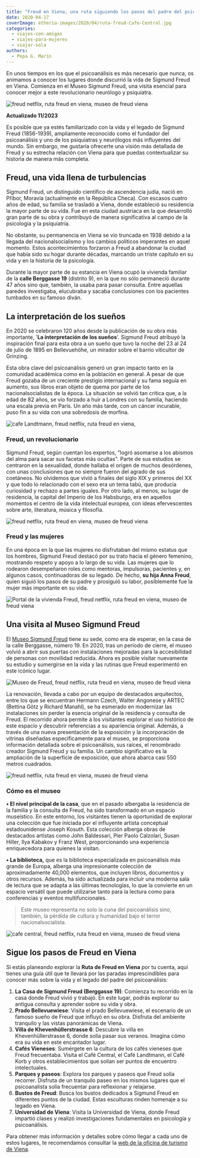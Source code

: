 ```yaml
---
title: "Freud en Viena, una ruta siguiendo los pasos del padre del psicoanálisis"
date: 2020-04-17
coverImage: etheria-images/2020/04/ruta-freud-Cafe-Central.jpg
categories: 
  - viajes-con-amigas
  - viajes-para-mujeres
  - viajar-sola
authors: 
  - Pepa G. Marín
---
```


En unos tiempos en los que el psicoanálisis es más necesario que nunca, os animamos a 
conocer los lugares donde discurrió la vida de Sigmund Freud en Viena. Comienza en el 
Museo Sigmund Freud, una visita esencial para conocer mejor a este revolucionario 
neurólogo y psiquiatra. 

![freud netflix, ruta freud en viena, museo de freud viena](etheria-images/2020/04/ruta-viena-Sigmund-Freud-900x688.jpg "Freud (1906): © Sigmund Freud Privatstiftung. Diván: © Gerald Zugmann. Entrada: © Florian Lierzer/ Sigmund Freud Foundation")

**Actualizado 11/2023** 

Es posible que ya estés familiarizado con la vida y el legado de Sigmund Freud 
(1856-1939), ampliamente reconocido como el fundador del psicoanálisis y uno de los 
psiquiatras y neurólogos más influyentes del mundo. Sin embargo, me gustaría ofrecerte 
una visión más detallada de Freud y su estrecha relación con Viena para que puedas 
contextualizar su historia de manera más completa. 

## Freud, una vida llena de turbulencias

Sigmund Freud, un distinguido científico de ascendencia judía, nació en Příbor, Moravia 
(actualmente en la República Checa). Con escasos cuatro años de edad, su familia se 
trasladó a Viena, donde estableció su residencia la mayor parte de su vida. Fue en esta 
ciudad austriaca en la que desarrolló gran parte de su obra y contribuyó de manera 
significativa al campo de la psicología y la psiquiatría. 

No obstante, su permanencia en Viena se vio truncada en 1938 debido a la llegada del 
nacionalsocialismo y los cambios políticos imperantes en aquel momento. Estos 
acontecimientos forzaron a Freud a abandonar la ciudad que había sido su hogar durante 
décadas, marcando un triste capítulo en su vida y en la historia de la psicología. 

Durante la mayor parte de su estancia en Viena ocupó la vivienda familiar de la **calle 
Berggasse 19** (distrito 9), en la que no sólo permaneció durante 47 años sino que, 
también, la usaba para pasar consulta. Entre aquellas paredes investigaba, elucubraba y 
sacaba conclusiones con los pacientes tumbados en su famoso diván. 

## La interpretación de los sueños

En 2020 se celebraron 120 años desde la publicación de su obra más importante, '**La 
interpretación de los sueños**'. Sigmund Freud atribuyó la inspiración final para esta 
obra a un sueño que tuvo la noche del 23 al 24 de julio de 1895 en Bellevuehöhe, un 
mirador sobre el barrio viticultor de Grinzing. 

Esta obra clave del psicoanálisis generó un gran impacto tanto en la comunidad académica 
como en la población en general. A pesar de que Freud gozaba de un creciente prestigio 
internacional y su fama seguía en aumento, sus libros eran objeto de quema por parte de 
los nacionalsocialistas de la época. La situación se volvió tan crítica que, a la edad 
de 82 años, se vio forzado a huir a Londres con su familia, haciendo una escala previa 
en París. Un año más tarde, con un cáncer incurable, puso fin a su vida con una 
sobredosis de morfina. 

![cafe Landtmann, freud netflix, ruta freud en viena,](etheria-images/2020/04/ruta-freud-Cafe-Landtmann-900x674.jpg "El Café Landtmann era uno de los favoritos de Freud.  © WienTourismus/Christian Stemper")

### Freud, un revolucionario

Sigmund Freud, según cuentan los expertos, "logró asomarse a los abismos del alma para 
sacar sus facetas más ocultas". Parte de sus estudios se centraron en la sexualidad, 
donde hallaba el origen de muchos desórdenes, con unas conclusiones que no siempre 
fueron del agrado de sus coetáneos. No olvidemos que vivió a finales del siglo XIX y 
primeros del XX y que todo lo relacionado con el sexo era un tema tabú, que producía 
curiosidad y rechazo a partes iguales. Por otro lado, al menos, su lugar de residencia, 
la capital del Imperio de los Habsburgo, era en aquellos momentos el centro de la vida 
intelectual europea, con ideas efervescentes sobre arte, literatura, música y filosofía. 

![freud netflix, ruta freud en viena, museo de freud viena](etheria-images/2020/04/Sigmund-Freud-1920-900x652.jpg "Freud (1920) y 'La interpretación de los sueños'. © Sigmund Freud Privatstiftung")

### Freud y las mujeres

En una época en la que las mujeres no disfrutaban del mismo estatus que los hombres, 
Sigmund Freud destacó por su trato hacia el género femenino, mostrando respeto y apoyo a 
lo largo de su vida. Las mujeres que lo rodearon desempeñaron roles como mentoras, 
impulsoras, pacientes y, en algunos casos, continuadoras de su legado. De hecho, **su 
hija Anna Freud**, quien siguió los pasos de su padre y prosiguió su labor, posiblemente 
fue la mujer más importante en su vida. 

![Portal de la vivienda Freud, freud netflix, ruta freud en viena, museo de freud viena](etheria-images/2020/04/ruta-freud-calle-berggasse-900x600.jpg "Portal de la vivienda y Museo de Freud. © Alexander Ch. Wulz/ Sigmund Freud Foundation")

## Una visita al Museo Sigmund Freud

El [Museo Sigmund Freud](https://www.freud-museum.at/en/) tiene su sede, como era de 
esperar, en la casa de la calle Berggasse, número 19. En 2020, tras un período de 
cierre, el museo volvió a abrir sus puertas con instalaciones mejoradas para la 
accesibilidad de personas con movilidad reducida. Ahora es posible visitar nuevamente su 
estudio y sumergirse en la vida y las rutinas que Freud experimentó en este icónico 
lugar. 

![Museo de Freud, freud netflix, ruta freud en viena, museo de freud viena](etheria-images/2020/04/ruta-freud-museo-849x1024.jpg "Entrada del Museo de Freud. © Qucumber.at")

La renovación, llevada a cabo por un equipo de destacados arquitectos, entre los que se 
encuentran Hermann Czech, Walter Angonese y ARTEC (Bettina Götz y Richard Manahl), se ha 
esmerado en modernizar las instalaciones sin perder la esencia original de la residencia 
y consulta de Freud. El recorrido ahora permite a los visitantes explorar el uso 
histórico de este espacio y descubrir referencias a su apariencia original. Además, a 
través de una nueva presentación de la exposición y la incorporación de vitrinas 
diseñadas específicamente para el museo, se proporciona información detallada sobre el 
psicoanálisis, sus raíces, el renombrado creador Sigmund Freud y su familia. Un cambio 
significativo es la ampliación de la superficie de exposición, que ahora abarca casi 550 
metros cuadrados. 

![freud netflix, ruta freud en viena, museo de freud viena](etheria-images/2020/04/ruta-freud-sala-espera-900x725.jpg "Sala de espera de la consulta de Freud. © Qucumber.at")

### Cómo es el museo

**• El nivel principal de la casa**, que en el pasado albergaba la residencia de la 
familia y la consulta de Freud, ha sido transformado en un espacio museístico. En este 
entorno, los visitantes tienen la oportunidad de explorar una colección que fue iniciada 
por el influyente artista conceptual estadounidense Joseph Kosuth. Esta colección 
alberga obras de destacados artistas como John Baldessari, Pier Paolo Calzolari, Susan 
Hiller, Ilya Kabakov y Franz West, proporcionando una experiencia enriquecedora para 
quienes la visitan. 

**• La biblioteca,** que es la biblioteca especializada en psicoanálisis más grande de 
Europa, alberga una impresionante colección de aproximadamente 40,000 elementos, que 
incluyen libros, documentos y otros recursos. Además, ha sido actualizada para incluir 
una moderna sala de lectura que se adapta a las últimas tecnologías, lo que la convierte 
en un espacio versátil que puede utilizarse tanto para la lectura como para conferencias 
y eventos multifuncionales. 

> Este museo representa no solo la cuna del psicoanálisis sino, también, la pérdida de 
> cultura y humanidad bajo el terror nacionalsocialista. 

![cafe central, freud netflix, ruta freud en viena, museo de freud viena](etheria-images/2020/04/ruta-freud-Cafe-Central-900x674.jpg "Café Central. © WienTourismus/Christian Stemper")

## Sigue los pasos de Freud en Viena

Si estás planeando explorar la **Ruta de Freud en Viena** por tu cuenta, aquí tienes una 
guía útil que te llevará por las paradas imprescindibles para conocer más sobre la vida 
y el legado del padre del psicoanálisis: 

1. **La Casa de Sigmund Freud (Berggasse 19)**: Comienza tu recorrido en la casa donde Freud vivió y trabajó. En este lugar, podrás explorar su antigua consulta y aprender sobre su vida y obra.
2. **Prado Bellevuewiese**: Visita el prado Bellevuewiese, el escenario de un famoso sueño de Freud que influyó en su obra. Disfruta del ambiente tranquilo y las vistas panorámicas de Viena.
3. **Villa de Khevenhüllerstrasse 6**: Descubre la villa en Khevenhüllerstrasse 6, donde solía pasar sus veranos. Imagina cómo era su vida en este encantador lugar.
4. **Cafés Vieneses**: Sumérgete en la cultura de los cafés vieneses que Freud frecuentaba. Visita el Café Central, el Café Landtmann, el Café Korb y otros establecimientos que solían ser puntos de encuentro intelectuales.
5. **Parques y paseos**: Explora los parques y paseos que Freud solía recorrer. Disfruta de un tranquilo paseo en los mismos lugares que el psicoanalista solía frecuentar para reflexionar y relajarse.
6. **Bustos de Freud**: Busca los bustos dedicados a Sigmund Freud en diferentes puntos de la ciudad. Estas esculturas rinden homenaje a su legado en Viena.
7. **Universidad de Viena**: Visita la Universidad de Viena, donde Freud impartió clases y realizó investigaciones fundamentales en psicología y psicoanálisis.

Para obtener más información y detalles sobre cómo llegar a cada uno de estos lugares, 
te recomendamos consultar la [web de la oficina de turismo de 
Viena](http://www.wien.info).

